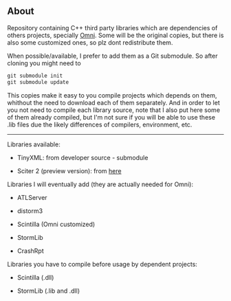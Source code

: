 ## About

Repository containing C++ third party libraries which are dependencies of others projects, specially [Omni](/midiway/Omni). Some will be the original copies, but there is also some customized ones, so plz dont redistribute them.

When possible/available, I prefer to add them as a Git submodule. So after cloning you might need to

```ruby
git submodule init
git submodule update
```

This copies make it easy to you compile projects which depends on them, whithout the need to download each of them separately. And in order to let you not need to compile each library source, note that I also put here some of them already compiled, but I'm not sure if you will be able to use these .lib files due the likely differences of compilers, environment, etc.



***

Libraries available:

- TinyXML: from developer source - submodule

- Sciter 2 (preview version): from [here](http://www.terrainformatica.com/)

Libraries I will eventually add (they are actually needed for Omni):

- ATLServer

- distorm3

- Scintilla (Omni customized)

- StormLib

- CrashRpt

Libraries you have to compile before usage by dependent projects:

- Scintilla (.dll)

- StormLib (.lib and .dll)
